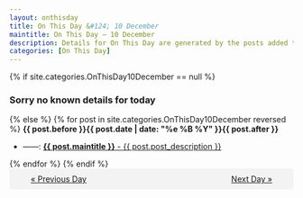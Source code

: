 ```yaml
---
layout: onthisday
title: On This Day &#124; 10 December
maintitle: On This Day — 10 December
description: Details for On This Day are generated by the posts added to the website so the content is subject to changes/updates over time.
categories: [On This Day]
---
```


{% if site.categories.OnThisDay10December == null %}
<h3>Sorry no known details for today</h3>
{% else %}
{% for post in site.categories.OnThisDay10December reversed %}
<strong>{{ post.before }}{{ post.date | date: "%e %B %Y" }}{{ post.after }}</strong>
<ul>
<li> ——: <a class="{{ post.class }}" href="{{ post.url }}"><strong>{{ post.maintitle }}</strong> - {{ post.post_description }}</a></li>
</ul>
{% endfor %}
{% endif %}

<div style="background-color: #f3f3f3; padding: 10px; border-radius: 5px; text-align: center; display: flex; justify-content: space-evenly;">
<a href="/onthisday/12/12-09">« Previous Day</a>
<span style="visibility:hidden;">[ Visit Leap Year February 29 ]</span>
<a href="/onthisday/12/12-11">Next Day »</a>
</div>
